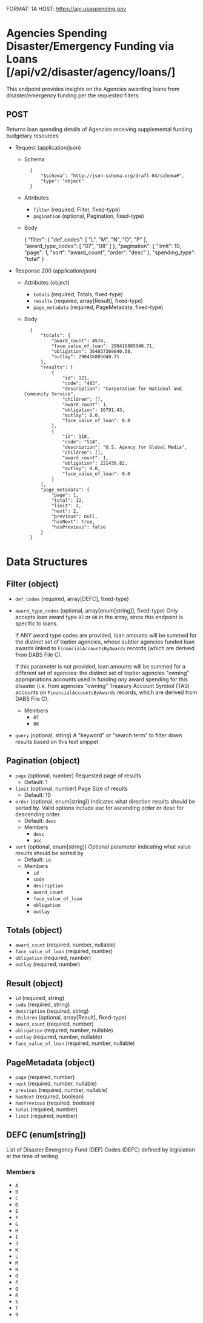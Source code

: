 FORMAT: 1A
HOST: https://api.usaspending.gov

# Agencies Spending Disaster/Emergency Funding via Loans [/api/v2/disaster/agency/loans/]

This endpoint provides insights on the Agencies awarding loans from disaster/emergency funding per the requested filters.

## POST

Returns loan spending details of Agencies receiving supplemental funding budgetary resources

+ Request (application/json)
    + Schema

            {
                "$schema": "http://json-schema.org/draft-04/schema#",
                "type": "object"
            }

    + Attributes
        + `filter` (required, Filter, fixed-type)
        + `pagination` (optional, Pagination, fixed-type)
        
    + Body
    
        {
            "filter": {
                "def_codes": [
                    "L",
                    "M",
                    "N",
                    "O",
                    "P"
                ],
                "award_type_codes": [
                    "07",
                    "08"
                ]
            },
            "pagination": {
                "limit": 10,
                "page": 1,
                "sort": "award_count",
                "order": "desc"
            },
            "spending_type": "total"
        }

+ Response 200 (application/json)
    + Attributes (object)
        + `totals` (required, Totals, fixed-type)
        + `results` (required, array[Result], fixed-type)
        + `page_metadata` (required, PageMetadata, fixed-type)

    + Body

            {
                "totals": {
                    "award_count": 4574,
                    "face_value_of_loan": 290416885040.71,
                    "obligation": 364037369840.58,
                    "outlay": 290416885040.71
                },
                "results": [
                    {
                        "id": 121,
                        "code": "485",
                        "description": "Corporation for National and Community Service",
                        "children": [],
                        "award_count": 1,
                        "obligation": 16791.43,
                        "outlay": 0.0,
                        "face_value_of_loan": 0.0
                    },
                    {
                        "id": 118,
                        "code": "514",
                        "description": "U.S. Agency for Global Media",
                        "children": [],
                        "award_count": 1,
                        "obligation": 221438.82,
                        "outlay": 0.0,
                        "face_value_of_loan": 0.0
                    }
                ],
                "page_metadata": {
                    "page": 1,
                    "total": 12,
                    "limit": 2,
                    "next": 2,
                    "previous": null,
                    "hasNext": true,
                    "hasPrevious": false
                }
            }

# Data Structures

## Filter (object)
+ `def_codes` (required, array[DEFC], fixed-type)
+ `award_type_codes` (optional, array[enum[string]], fixed-type)
    Only accepts loan award type `07` or `08` in the array, since this endpoint is specific to loans.

    If ANY award type codes are provided, loan amounts will be summed for the distinct set of toptier agencies,
    whose subtier agencies funded loan awards linked to `FinancialAccountsByAwards` records (which are derived from DABS File C).

    If this parameter is not provided, loan amounts will be summed for a different set of agencies:
    the distinct set of toptier agencies "owning" appropriations accounts used in funding _any_ award spending
    for this disaster (i.e. from agencies "owning" Treasury Account Symbol (TAS) accounts on `FinancialAccountsByAwards`
    records, which are derived from DABS File C).

    + Members
        + `07`
        + `08`
+ `query` (optional, string)
    A "keyword" or "search term" to filter down results based on this text snippet

## Pagination (object)
+ `page` (optional, number)
    Requested page of results
    + Default: 1
+ `limit` (optional, number)
    Page Size of results
    + Default: 10
+ `order` (optional, enum[string])
    Indicates what direction results should be sorted by. Valid options include asc for ascending order or desc for descending order.
    + Default: `desc`
    + Members
        + `desc`
        + `asc`
+ `sort` (optional, enum[string])
    Optional parameter indicating what value results should be sorted by
    + Default: `id`
    + Members
        + `id`
        + `code`
        + `description`
        + `award_count`
        + `face_value_of_loan`
        + `obligation`
        + `outlay`

## Totals (object)
+ `award_count` (required, number, nullable)
+ `face_value_of_loan` (required, number)
+ `obligation` (required, number)
+ `outlay` (required, number)

## Result (object)
+ `id` (required, string)
+ `code` (required, string)
+ `description` (required, string)
+ `children` (optional, array[Result], fixed-type)
+ `award_count` (required, number)
+ `obligation` (required, number, nullable)
+ `outlay` (required, number, nullable)
+ `face_value_of_loan` (required, number, nullable)

## PageMetadata (object)
+ `page` (required, number)
+ `next` (required, number, nullable)
+ `previous` (required, number, nullable)
+ `hasNext` (required, boolean)
+ `hasPrevious` (required, boolean)
+ `total` (required, number)
+ `limit` (required, number)

## DEFC (enum[string])
List of Disaster Emergency Fund (DEF) Codes (DEFC) defined by legislation at the time of writing

### Members
+ `A`
+ `B`
+ `C`
+ `D`
+ `E`
+ `F`
+ `G`
+ `H`
+ `I`
+ `J`
+ `K`
+ `L`
+ `M`
+ `N`
+ `O`
+ `P`
+ `Q`
+ `R`
+ `S`
+ `T`
+ `9`
